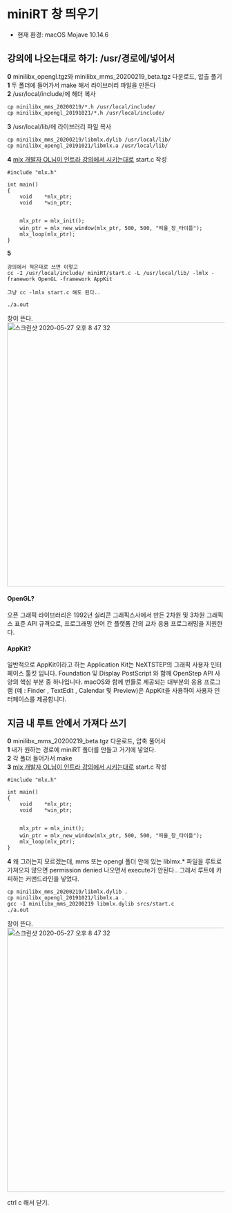 # miniRT 창 띄우기

* 현재 환경: macOS Mojave 10.14.6


## 강의에 나오는대로 하기: /usr/경로에/넣어서

**0**  minilibx_opengl.tgz와 minilibx_mms_20200219_beta.tgz 다운로드, 압출 풀기<br>
**1**  두 폴더에 들어가서 make 해서 라이브러리 파일을 만든다<br>
**2**  /usr/local/include/에 헤더 복사

~~~
cp minilibx_mms_20200219/*.h /usr/local/include/
cp minilibx_opengl_20191021/*.h /usr/local/include/ 
~~~

**3**  /usr/local/lib/에 라이브러리 파일 복사

~~~
cp minilibx_mms_20200219/libmlx.dylib /usr/local/lib/
cp minilibx_opengl_20191021/libmlx.a /usr/local/lib/ 
~~~

**4**  [mlx 개발자 OL님이 인트라 강의에서 시키는대로](https://elearning.intra.42.fr/notions/minilibx/subnotions/mlx-introduction/videos/introduction-to-minilibx) start.c 작성

~~~
#include "mlx.h"

int	main()
{
	void	*mlx_ptr;
	void	*win_ptr;


	mlx_ptr = mlx_init();
	win_ptr = mlx_new_window(mlx_ptr, 500, 500, "띄울_창_타이틀");
	mlx_loop(mlx_ptr);
}
~~~

**5**

~~~
강의에서 적은대로 쓰면 이렇고
cc -I /usr/local/include/ miniRT/start.c -L /usr/local/lib/ -lmlx -framework OpenGL -framework AppKit

그냥 cc -lmlx start.c 해도 된다..

./a.out
~~~

창이 뜬다.<br>
<img width="612" alt="스크린샷 2020-05-27 오후 8 47 32" src="https://user-images.githubusercontent.com/53321189/83015376-5498f580-a05b-11ea-9cfa-86d9b3c732bb.png">

#### OpenGL?
오픈 그래픽 라이브러리은 1992년 실리콘 그래픽스사에서 만든 2차원 및 3차원 그래픽스 표준 API 규격으로, 프로그래밍 언어 간 플랫폼 간의 교차 응용 프로그래밍을 지원한다.

#### AppKit?
일반적으로 AppKit이라고 하는 Application Kit는 NeXTSTEP의 그래픽 사용자 인터페이스 툴킷 입니다. Foundation 및 Display PostScript 와 함께 OpenStep API 사양의 핵심 부분 중 하나입니다. macOS와 함께 번들로 제공되는 대부분의 응용 프로그램 (예 : Finder , TextEdit , Calendar 및 Preview)은 AppKit을 사용하여 사용자 인터페이스를 제공합니다.






## 지금 내 루트 안에서 가져다 쓰기

**0**  minilibx_mms_20200219_beta.tgz 다운로드, 압축 풀어서<br>
**1**  내가 원하는 경로에 miniRT 폴더를 만들고 거기에 넣었다.<br>
**2**  각 폴더 들어가서 make<br>
**3**  [mlx 개발자 OL님이 인트라 강의에서 시키는대로](https://elearning.intra.42.fr/notions/minilibx/subnotions/mlx-introduction/videos/introduction-to-minilibx) start.c 작성

~~~
#include "mlx.h"

int	main()
{
	void	*mlx_ptr;
	void	*win_ptr;


	mlx_ptr = mlx_init();
	win_ptr = mlx_new_window(mlx_ptr, 500, 500, "띄울_창_타이틀");
	mlx_loop(mlx_ptr);
}
~~~

**4** 왜 그러는지 모르겠는데, mms 또는 opengl 폴더 안에 있는 liblmx.* 파일을 루트로 가져오지 않으면
	permission denied 나오면서 execute가 안된다.. 그래서 루트에 카피하는 커맨드라인을 넣었다.

~~~
cp minilibx_mms_20200219/libmlx.dylib .
cp minilibx_opengl_20191021/libmlx.a .
gcc -I minilibx_mms_20200219 libmlx.dylib srcs/start.c
./a.out
~~~

창이 뜬다.<br>
<img width="612" alt="스크린샷 2020-05-27 오후 8 47 32" src="https://user-images.githubusercontent.com/53321189/83015376-5498f580-a05b-11ea-9cfa-86d9b3c732bb.png">

ctrl c 해서 닫기.
